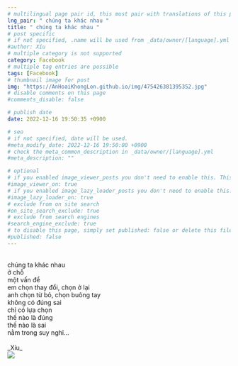 ```yaml
---
# multilingual page pair id, this must pair with translations of this page. (This name must be unique)
lng_pair: " chúng ta khác nhau "
title: " chúng ta khác nhau "
# post specific
# if not specified, .name will be used from _data/owner/[language].yml
#author: Xíu
# multiple category is not supported
category: Facebook
# multiple tag entries are possible
tags: [Facebook]
# thumbnail image for post
img: "https://AnHoaiKhongLon.github.io/img/475426381395352.jpg"
# disable comments on this page
#comments_disable: false

# publish date
date: 2022-12-16 19:50:35 +0900

# seo
# if not specified, date will be used.
#meta_modify_date: 2022-12-16 19:50:00 +0900
# check the meta_common_description in _data/owner/[language].yml
#meta_description: ""

# optional
# if you enabled image_viewer_posts you don't need to enable this. This is only if image_viewer_posts = false
#image_viewer_on: true
# if you enabled image_lazy_loader_posts you don't need to enable this. This is only if image_lazy_loader_posts = false
#image_lazy_loader_on: true
# exclude from on site search
#on_site_search_exclude: true
# exclude from search engines
#search_engine_exclude: true
# to disable this page, simply set published: false or delete this file
#published: false
---
```

<br>
chúng ta khác nhau<br>
ở chỗ<br>
một vấn đề<br>
em chọn thay đổi, chọn ở lại<br>
anh chọn từ bỏ, chọn buông tay<br>
không có đúng sai<br>
chỉ có lựa chọn<br>
thế nào là đúng<br>
thế nào là sai<br>
nằm trong suy nghĩ...<br>
<br>
_Xíu_<br>
<!-- outline-end -->

<img src= "https://AnHoaiKhongLon.github.io/img/475426381395352.jpg">


